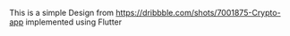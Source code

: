 This is a simple Design from https://dribbble.com/shots/7001875-Crypto-app implemented using Flutter
